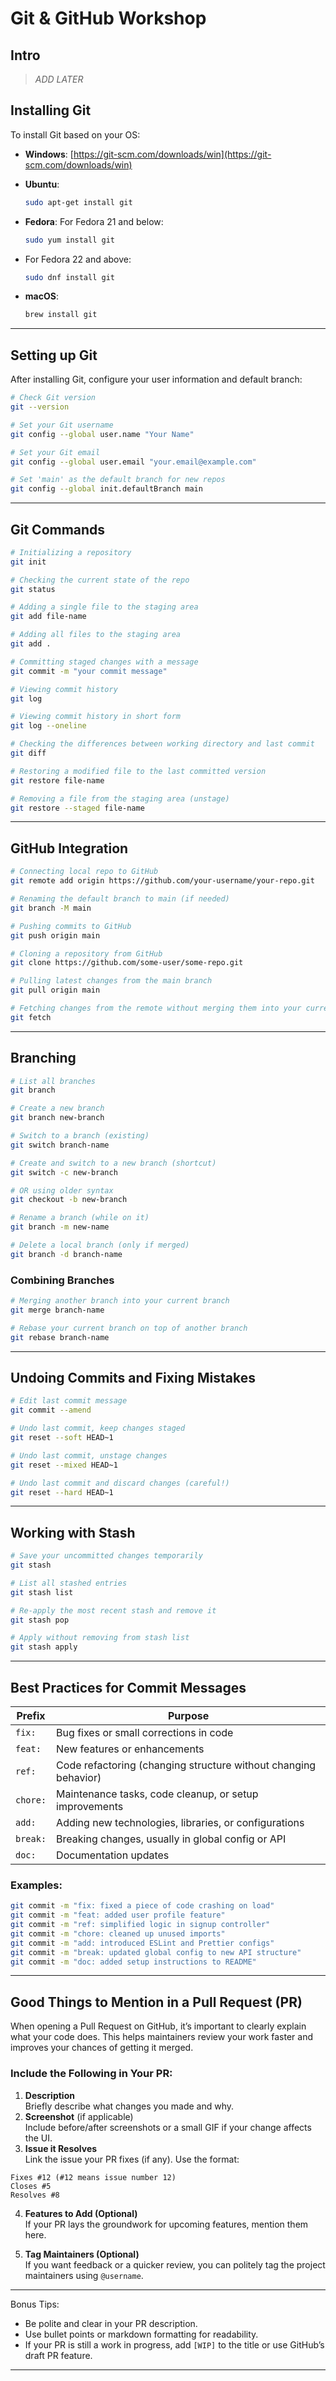 # Git & GitHub Workshop

## Intro
> _ADD LATER_

## Installing Git

To install Git based on your OS:

- **Windows**: [https://git-scm.com/downloads/win](https://git-scm.com/downloads/win)
- **Ubuntu**:  
  ```bash
  sudo apt-get install git
   ```

- **Fedora**:
  For Fedora 21 and below:

  ```bash
  sudo yum install git
  ```

- For Fedora 22 and above:

  ```bash
  sudo dnf install git
  ```
* **macOS**:

  ```bash
  brew install git
  ```

---

## Setting up Git

After installing Git, configure your user information and default branch:

```bash
# Check Git version
git --version

# Set your Git username
git config --global user.name "Your Name"

# Set your Git email
git config --global user.email "your.email@example.com"

# Set 'main' as the default branch for new repos
git config --global init.defaultBranch main
```
---

## Git Commands

```bash
# Initializing a repository
git init

# Checking the current state of the repo
git status

# Adding a single file to the staging area
git add file-name

# Adding all files to the staging area
git add .

# Committing staged changes with a message
git commit -m "your commit message"

# Viewing commit history
git log

# Viewing commit history in short form
git log --oneline

# Checking the differences between working directory and last commit
git diff

# Restoring a modified file to the last committed version
git restore file-name

# Removing a file from the staging area (unstage)
git restore --staged file-name
````

---

## GitHub Integration

```bash
# Connecting local repo to GitHub
git remote add origin https://github.com/your-username/your-repo.git

# Renaming the default branch to main (if needed)
git branch -M main

# Pushing commits to GitHub
git push origin main

# Cloning a repository from GitHub
git clone https://github.com/some-user/some-repo.git

# Pulling latest changes from the main branch
git pull origin main

# Fetching changes from the remote without merging them into your current branch
git fetch
```

---

## Branching

```bash
# List all branches
git branch

# Create a new branch
git branch new-branch

# Switch to a branch (existing)
git switch branch-name

# Create and switch to a new branch (shortcut)
git switch -c new-branch

# OR using older syntax
git checkout -b new-branch

# Rename a branch (while on it)
git branch -m new-name

# Delete a local branch (only if merged)
git branch -d branch-name
```

### Combining Branches
```bash
# Merging another branch into your current branch
git merge branch-name

# Rebase your current branch on top of another branch
git rebase branch-name
```

---
## Undoing Commits and Fixing Mistakes
```bash
# Edit last commit message
git commit --amend

# Undo last commit, keep changes staged
git reset --soft HEAD~1

# Undo last commit, unstage changes
git reset --mixed HEAD~1

# Undo last commit and discard changes (careful!)
git reset --hard HEAD~1
```

---
## Working with Stash

```bash
# Save your uncommitted changes temporarily
git stash

# List all stashed entries
git stash list

# Re-apply the most recent stash and remove it
git stash pop

# Apply without removing from stash list
git stash apply

```
---

## Best Practices for Commit Messages

| Prefix   | Purpose                                                      |
|----------|--------------------------------------------------------------|
| `fix:`   | Bug fixes or small corrections in code                      |
| `feat:`  | New features or enhancements                                |
| `ref:`   | Code refactoring (changing structure without changing behavior) |
| `chore:` | Maintenance tasks, code cleanup, or setup improvements      |
| `add:`   | Adding new technologies, libraries, or configurations       |
| `break:` | Breaking changes, usually in global config or API           |
| `doc:`   | Documentation updates                                       |

### Examples:
```bash
git commit -m "fix: fixed a piece of code crashing on load"
git commit -m "feat: added user profile feature"
git commit -m "ref: simplified logic in signup controller"
git commit -m "chore: cleaned up unused imports"
git commit -m "add: introduced ESLint and Prettier configs"
git commit -m "break: updated global config to new API structure"
git commit -m "doc: added setup instructions to README"
```
---

## Good Things to Mention in a Pull Request (PR)

When opening a Pull Request on GitHub, it’s important to clearly explain what your code does. This helps maintainers review your work faster and improves your chances of getting it merged.

### Include the Following in Your PR:

1. **Description**  
   Briefly describe what changes you made and why.  
2. **Screenshot** (if applicable)  
   Include before/after screenshots or a small GIF if your change affects the UI.
3. **Issue it Resolves**  
   Link the issue your PR fixes (if any). Use the format:  
```
Fixes #12 (#12 means issue number 12)
Closes #5
Resolves #8
```
4. **Features to Add (Optional)**  
If your PR lays the groundwork for upcoming features, mention them here.

6. **Tag Maintainers (Optional)**  
If you want feedback or a quicker review, you can politely tag the project maintainers using `@username`.


---

Bonus Tips:

- Be polite and clear in your PR description.
- Use bullet points or markdown formatting for readability.
- If your PR is still a work in progress, add `[WIP]` to the title or use GitHub’s draft PR feature.

---
